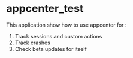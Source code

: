 # appcenter_test
This application show how to use appcenter for :
1. Track sessions and custom actions
2. Track crashes
3. Check beta updates for itself
